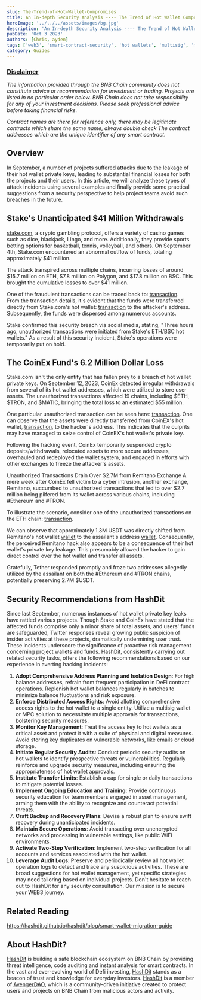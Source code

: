 ```yaml
---
slug: The-Trend-of-Hot–Wallet-Compromises
title: An In-depth Security Analysis ---- The Trend of Hot Wallet Compromises
heroImage: '../../../assets/images/bg.jpg'
description: 'An In-depth Security Analysis ---- The Trend of Hot Wallet Compromises'
pubDate: 'Oct 3 2023'
authors: [Chris, ayden]
tags: ['web3', 'smart-contract-security', 'hot wallets', 'multisig', 'multi-signature', '2023']
category: Guides
---
```


### [Disclaimer](https://hashdit.github.io/hashdit/blog#disclaimer)


*The information provided through the BNB Chain community does not constitute advice or recommendation for investment or trading. Projects are listed in no particular order below. BNB Chain does not take responsibility for any of your investment decisions. Please seek professional advice before taking financial risks.*

*Contract names are there for reference only, there may be legitimate contracts which share the same name, always double check The contract addresses which are the unique identifier of any smart contract.*

## Overview
In September, a number of projects suffered attacks due to the leakage of their hot wallet private keys, leading to substantial financial losses for both the projects and their users. In this article, we will analyze these types of attack incidents using several examples and finally provide some practical suggestions from a security perspective to help project teams avoid such breaches in the future.

## Stake's Unanticipated $41 Million Withdrawals
[stake.com](https://stake.com/), a crypto gambling protocol, offers a variety of casino games such as dice, blackjack, Lingo, and more. Additionally, they provide sports betting options for basketball, tennis, volleyball, and others. On September 4th, Stake.com encountered an abnormal outflow of funds, totaling approximately $41 million.

The attack transpired across multiple chains, incurring losses of around $15.7 million on ETH, $7.8 million on Polygon, and $17.8 million on BSC. This brought the cumulative losses to over $41 million.

One of the fraudulent transactions can be traced back to: [transaction](https://etherscan.io/tx/0x98610e0a20b5ebb08c40e78b4d2271ae1fbd4fc3b8783b1bb7a5687918fad54e).   
From the transaction details, it's evident that the funds were transferred directly from Stake.com's hot wallet: [transaction](https://etherscan.io/address/0x974caa59e49682cda0ad2bbe82983419a2ecc400) to the attacker's address. Subsequently, the funds were dispersed among numerous accounts.

Stake confirmed this security breach via social media, stating, "Three hours ago, unauthorized transactions were initiated from Stake's ETH/BSC hot wallets." As a result of this security incident, Stake's operations were temporarily put on hold.

## The CoinEx Fund's 6.2 Million Dollar Loss
Stake.com isn't the only entity that has fallen prey to a breach of hot wallet private keys. On September 12, 2023, CoinEx detected irregular withdrawals from several of its hot wallet addresses, which were utilized to store user assets.
The unauthorized transactions affected 19 chains, including $ETH, $TRON, and $MATIC, bringing the total loss to an estimated $55 million.

One particular unauthorized transaction can be seen here: [transaction](https://etherscan.io/tx/0xa0775ff7c49fd775f86ec961369ab99ceaeeade33334970c696dbd4b35022df3).
One can observe that the assets were directly transferred from CoinEX's hot wallet, [transaction](https://etherscan.io/address/0x53eb3ea47643e87e8f25dd997a37b3b5260e7336), to the hacker's address. This indicates that the culprits may have managed to seize control of CoinEX's hot wallet's private key.

Following the hacking event, CoinEx temporarily suspended crypto deposits/withdrawals, relocated assets to more secure addresses, overhauled and redeployed the wallet system, and engaged in efforts with other exchanges to freeze the attacker's assets.

Unauthorized Transactions Drain Over $2.7M from Remitano Exchange
A mere week after CoinEx fell victim to a cyber intrusion, another exchange, Remitano, succumbed to unauthorized transactions that led to over $2.7 million being pilfered from its wallet across various chains, including #Ethereum and #TRON.

To illustrate the scenario, consider one of the unauthorized transactions on the ETH chain: [transaction](https://etherscan.io/tx/0xe0725362fd774de0d8416d5e3d028063508ffa61f68087c576320e42159677a9). 

We can observe that approximately 1.3M USDT was directly shifted from Remitano's hot wallet [wallet](https://etherscan.io/address/0x2819c144d5946404c0516b6f817a960db37d4929) to the assailant's address [wallet](https://etherscan.io/address/0x74530e81E9f4715c720b6b237f682CD0e298B66C). Consequently, the perceived Remitano hack also appears to be a consequence of their hot wallet's private key leakage. This presumably allowed the hacker to gain direct control over the hot wallet and transfer all assets.

Gratefully, Tether responded promptly and froze two addresses allegedly utilized by the assailant on both the #Ethereum and #TRON chains, potentially preserving 2.7M $USDT.

## Security Recommendations from HashDit

Since last September, numerous instances of hot wallet private key leaks have rattled various projects. Though Stake and CoinEx have stated that the affected funds comprise only a minor share of total assets, and users' funds are safeguarded, Twitter responses reveal growing public suspicion of insider activities at these projects, dramatically undermining user trust. These incidents underscore the significance of proactive risk management concerning project wallets and funds. HashDit, consistently carrying out related security tasks, offers the following recommendations based on our experience in averting hacking incidents:

1. **Adopt Comprehensive Address Planning and Isolation Design**: For high balance addresses, refrain from frequent participation in DeFi contract operations. Replenish hot wallet balances regularly in batches to minimize balance fluctuations and risk exposure.
2. **Enforce Distributed Access Rights**: Avoid allotting comprehensive access rights to the hot wallet to a single entity. Utilize a multisig wallet or MPC solution to necessitate multiple approvals for transactions, bolstering security measures.
3. **Monitor Key Management**: Treat the access key to hot wallets as a critical asset and protect it with a suite of physical and digital measures. Avoid storing key duplicates on vulnerable networks, like emails or cloud storage.
4. **Initiate Regular Security Audits**: Conduct periodic security audits on hot wallets to identify prospective threats or vulnerabilities. Regularly reinforce and upgrade security measures, including ensuring the appropriateness of hot wallet approvals.
5. **Institute Transfer Limits**: Establish a cap for single or daily transactions to mitigate potential losses.
6. **Implement Ongoing Education and Training**: Provide continuous security education for team members engaged in asset management, arming them with the ability to recognize and counteract potential threats.  
7. **Craft Backup and Recovery Plans**: Devise a robust plan to ensure swift recovery during unanticipated incidents.
8. **Maintain Secure Operations**: Avoid transacting over unencrypted networks and processing in vulnerable settings, like public WiFi environments.
9. **Activate Two-Step Verification**: Implement two-step verification for all accounts and services associated with the hot wallet.
10. **Leverage Audit Logs**: Preserve and periodically review all hot wallet operation logs to detect and trace any suspicious activities.
These are broad suggestions for hot wallet management, yet specific strategies may need tailoring based on individual projects. Don't hesitate to reach out to HashDit for any security consultation. Our mission is to secure your WEB3 journey.

## Related Reading
https://hashdit.github.io/hashdit/blog/smart-wallet-migration-guide 


## About HashDit?
[HashDit](https://www.hashdit.io/en) is building a safe blockchain ecosystem on BNB Chain by providing threat intelligence, code auditing and instant analysis for smart contracts. In the vast and ever-evolving world of Defi investing, [HashDit](https://www.hashdit.io/en) stands as a beacon of trust and knowledge for everyday investors.  [HashDit](https://www.hashdit.io/en) is a member of [AvengerDAO](https://www.bnbchain.org/en/blog/introducing-avengerdao-the-security-initiative-protecting-users-from-malicious-actors/), which is a community-driven initiative created to protect users and projects on BNB Chain from malicious actors and activity.
